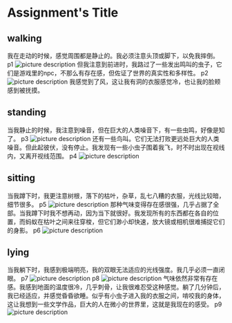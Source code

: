 # Assignment's Title

## walking
我在走动的时候，感觉周围都是静止的。我必须注意头顶或脚下，以免我摔倒。
p1
![picture description](./images/example.jpg)
但我注意到前进时，我路过了一些发出鸣叫的虫子，它们是游戏里的npc，不那么有存在感，但佐证了世界的真实性和多样性。
p2
![picture description](./images/example.jpg)
我感觉到了风，这让我有洞的衣服感觉冷，也让我的脸颊感到被抚摸。

## standing
当我静止的时候，我注意到噪音，但在巨大的人类噪音下，有一些虫鸣，好像是知了。
p3
![picture description](./images/example.jpg)
还有一些鸟叫。它们无法打败更远处巨大的人类噪音。但此起彼伏，没有停止。我发现有一些小虫子围着我飞，时不时出现在视线内，又离开视线范围。
p4
![picture description](./images/example.jpg)

## sitting
当我蹲下时，我更注意树根，落下的枯叶，杂草，乱七八糟的衣服，光线比较暗，细节很多。
p5
![picture description](./images/example.jpg)
那种气味变得存在感很强，几乎占据了全部。当我蹲下时我不想再动，因为当下就很好。我发现所有的东西都在各自的位置，而蚂蚁在枯叶之间来往穿梭，但它们渺小却快速，放大镜或相机很难捕捉它们的身影。
p6
![picture description](./images/example.jpg)

## lying
当我躺下时，我感到极端明亮，我的双眼无法适应的光线强度。我几乎必须一直闭眼。
p7
![picture description](./images/example.jpg)
p8
![picture description](./images/example.jpg)
气味依然非常有存在感。我感到地面的温度很冷，几乎刺骨，让我很难忍受这种感觉。躺了几分钟后，我已经适应，并感觉昏昏欲睡。似乎有小虫子进入我的衣服之间，啃咬我的身体，这让我想到一些文学作品，巨大的人在微小的世界里，这就是我现在的感受。
p9
![picture description](./images/example.jpg)
